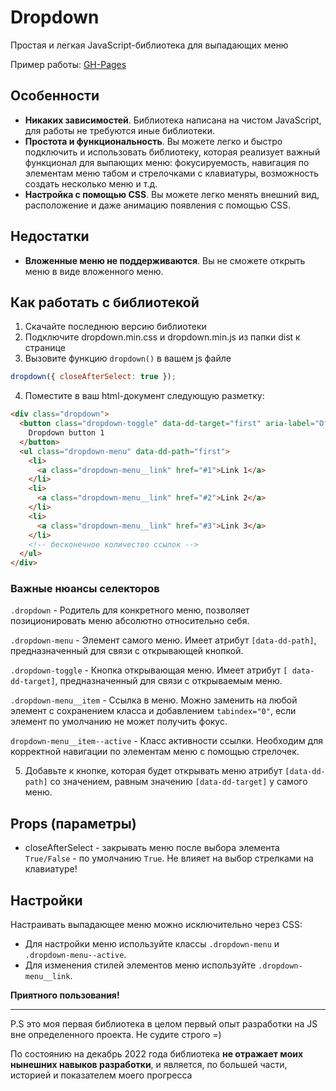 # Dropdown

Простая и легкая JavaScript-библиотека для выпадающих меню

Пример работы: [GH-Pages](https://the73756.github.io/dropdown-menu/)

## Особенности

- **Никаких зависимостей**. Библиотека написана на чистом JavaScript, для работы не требуются иные библиотеки.
- **Простота и функциональность**. Вы можете легко и быстро подключить и использовать библиотеку, которая реализует важный функционал для выпающих меню: фокусируемость, навигация по элементам меню табом и стрелочками с клавиатуры, возможность создать несколько меню и т.д.
- **Настройка с помощью CSS**. Вы можете легко менять внешний вид, расположение и даже анимацию появления с помощью CSS.

## Недостатки

- **Вложенные меню не поддерживаются**. Вы не сможете открыть меню в виде вложенного меню.

## Как работать с библиотекой

1. Скачайте последнюю версию библиотеки
2. Подключите dropdown.min.css и dropdown.min.js из папки dist к странице
3. Вызовите функцию `dropdown()` в вашем js файле

```js
dropdown({ closeAfterSelect: true });
```

4. Поместите в ваш html-документ следующую разметку:

```html
<div class="dropdown">
  <button class="dropdown-toggle" data-dd-target="first" aria-label="Открыть выпадающее меню">
    Dropdown button 1
  </button>
  <ul class="dropdown-menu" data-dd-path="first">
    <li>
      <a class="dropdown-menu__link" href="#1">Link 1</a>
    </li>
    <li>
      <a class="dropdown-menu__link" href="#2">Link 2</a>
    </li>
    <li>
      <a class="dropdown-menu__link" href="#3">Link 3</a>
    </li>
    <!-- бесконечное количество ссылок -->
  </ul>
</div>
```

### Важные нюансы селекторов

`.dropdown` - Родитель для конкретного меню, позволяет позиционировать меню абсолютно относительно себя.

`.dropdown-menu` - Элемент самого меню. Имеет атрибут `[data-dd-path]`, предназначенный для связи с открывающей кнопкой.

`.dropdown-toggle` - Кнопка открывающая меню. Имеет атрибут `[ data-dd-target]`, предназначенный для связи с открываемым меню.

`.dropdown-menu__item` - Ссылка в меню. Можно заменить на любой элемент с сохранением класса и добавлением `tabindex="0"`, если элемент по умолчанию не может получить фокус.

`dropdown-menu__item--active` - Класс активности ссылки. Необходим для корректной навигации по элементам меню с помощью стрелочек.

5. Добавьте к кнопке, которая будет открывать меню атрибут `[data-dd-path]` со значением, равным значению `[data-dd-target]` у самого меню.

## Props (параметры)

- closeAfterSelect - закрывать меню после выбора элемента `True/False` - по умолчанию `True`. Не влияет на выбор стрелками на клавиатуре!

## Настройки

Настраивать выпадающее меню можно исключительно через CSS:

- Для настройки меню используйте классы `.dropdown-menu`
  и `.dropdown-menu--active`.
- Для изменения стилей элементов меню используйте `.dropdown-menu__link`.

**Приятного пользования!**

---
P.S это моя первая библиотека в целом первый опыт разработки на JS вне определенного проекта. Не судите строго =)

По состоянию на декабрь 2022 года библиотека **не отражает моих нынешних навыков разработки**, и является, по большей части, историей и показателем моего прогресса
